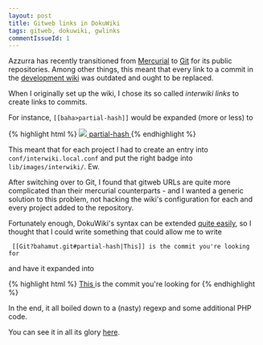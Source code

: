 ```yaml
---
layout: post
title: Gitweb links in DokuWiki
tags: gitweb, dokuwiki, gwlinks
commentIssueId: 1
---
```


Azzurra has recently transitioned from [Mercurial](http://mercurial.selenic.com/) to [Git](http://git-scm.com/) for its public repositories.
Among other things, this meant that every link to a commit in the [development wiki](http://devel.azzurra.org/) was outdated and ought to be replaced.

When I originally set up the wiki, I chose its so called _interwiki links_ to create links to commits.

For instance, `[[baha>partial-hash]]` would be expanded (more or less) to

{% highlight html %}
<a href="http://devel.azzurra.org/hg/bahamut/rev/partial-hash">
  <img src="url/to/interwiki/baha.png" /> partial-hash
</a>
{% endhighlight %}

This meant that for each project I had to create an entry into `conf/interwiki.local.conf` and put the right badge into `lib/images/interwiki/`. Ew.

After switching over to Git, I found that gitweb URLs are quite more complicated than their mercurial counterparts - and I wanted a generic solution to this problem, not
hacking the wiki's configuration for each and every project added to the repository.

Fortunately enough, DokuWiki's syntax can be extended [quite easily](http://www.dokuwiki.org/devel:syntax_plugins), so I thought that I could write something that could
allow me to write

     [[Git?bahamut.git#partial-hash|This]] is the commit you're looking for

and have it expanded into

{% highlight html %}
<a href="http://devel.azzurra.org/git/?p=bahamut.git;a=commit;h=partial-hash">
 This
</a>
is the commit you're looking for
{% endhighlight %}

In the end, it all boiled down to a (nasty) regexp and some additional PHP
code.

You can see it in all its glory
[here](https://github.com/rfc1459/gwlinks).
